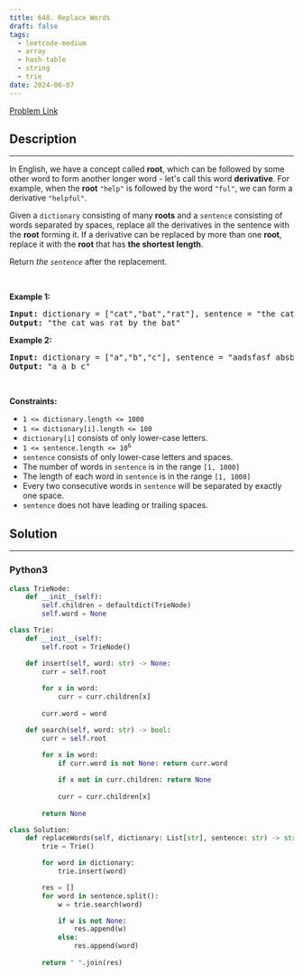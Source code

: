 ```yaml
---
title: 648. Replace Words
draft: false
tags: 
  - leetcode-medium
  - array
  - hash-table
  - string
  - trie
date: 2024-06-07
---
```


[Problem Link](https://leetcode.com/problems/replace-words/)

## Description

---
<p>In English, we have a concept called <strong>root</strong>, which can be followed by some other word to form another longer word - let&#39;s call this word <strong>derivative</strong>. For example, when the <strong>root</strong> <code>&quot;help&quot;</code> is followed by the word <code>&quot;ful&quot;</code>, we can form a derivative <code>&quot;helpful&quot;</code>.</p>

<p>Given a <code>dictionary</code> consisting of many <strong>roots</strong> and a <code>sentence</code> consisting of words separated by spaces, replace all the derivatives in the sentence with the <strong>root</strong> forming it. If a derivative can be replaced by more than one <strong>root</strong>, replace it with the <strong>root</strong> that has <strong>the shortest length</strong>.</p>

<p>Return <em>the <code>sentence</code></em> after the replacement.</p>

<p>&nbsp;</p>
<p><strong class="example">Example 1:</strong></p>

<pre>
<strong>Input:</strong> dictionary = [&quot;cat&quot;,&quot;bat&quot;,&quot;rat&quot;], sentence = &quot;the cattle was rattled by the battery&quot;
<strong>Output:</strong> &quot;the cat was rat by the bat&quot;
</pre>

<p><strong class="example">Example 2:</strong></p>

<pre>
<strong>Input:</strong> dictionary = [&quot;a&quot;,&quot;b&quot;,&quot;c&quot;], sentence = &quot;aadsfasf absbs bbab cadsfafs&quot;
<strong>Output:</strong> &quot;a a b c&quot;
</pre>

<p>&nbsp;</p>
<p><strong>Constraints:</strong></p>

<ul>
	<li><code>1 &lt;= dictionary.length &lt;= 1000</code></li>
	<li><code>1 &lt;= dictionary[i].length &lt;= 100</code></li>
	<li><code>dictionary[i]</code> consists of only lower-case letters.</li>
	<li><code>1 &lt;= sentence.length &lt;= 10<sup>6</sup></code></li>
	<li><code>sentence</code> consists of only lower-case letters and spaces.</li>
	<li>The number of words in <code>sentence</code> is in the range <code>[1, 1000]</code></li>
	<li>The length of each word in <code>sentence</code> is in the range <code>[1, 1000]</code></li>
	<li>Every two consecutive words in <code>sentence</code> will be separated by exactly one space.</li>
	<li><code>sentence</code> does not have leading or trailing spaces.</li>
</ul>


## Solution

---
### Python3
``` py title='replace-words'
class TrieNode:
    def __init__(self):
        self.children = defaultdict(TrieNode)
        self.word = None

class Trie:
    def __init__(self):
        self.root = TrieNode()

    def insert(self, word: str) -> None:
        curr = self.root
        
        for x in word:
            curr = curr.children[x]
            
        curr.word = word

    def search(self, word: str) -> bool:
        curr = self.root
        
        for x in word:
            if curr.word is not None: return curr.word

            if x not in curr.children: return None
            
            curr = curr.children[x]
        
        return None

class Solution:
    def replaceWords(self, dictionary: List[str], sentence: str) -> str:
        trie = Trie()

        for word in dictionary:
            trie.insert(word)

        res = []
        for word in sentence.split():
            w = trie.search(word)

            if w is not None:
                res.append(w)
            else:
                res.append(word)
        
        return " ".join(res)
        
```

